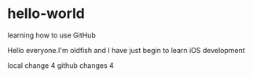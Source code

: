 # hello-world
learning how to use GitHub

Hello everyone.I'm oldfish and I have just begin to learn iOS development

local change 4
github changes 4
